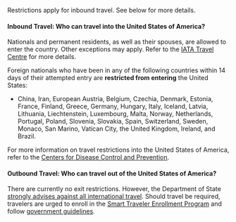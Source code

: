 Restrictions apply for inbound travel. See below for more details.

#### Inbound Travel: Who can travel into the United States of America?

Nationals and permanent residents, as well as their spouses, are allowed to enter the country. Other exceptions may apply. Refer to the [IATA Travel Centre](https://www.iatatravelcentre.com/international-travel-document-news/1580226297.htm) for more details.

Foreign nationals who have been in any of the following countries within 14 days of their attempted entry are **restricted from entering** the United States:

- China, Iran, European Austria, Belgium, Czechia, Denmark, Estonia, France, Finland, Greece, Germany, Hungary, Italy, Iceland, Latvia, Lithuania, Liechtenstein, Luxembourg, Malta, Norway, Netherlands, Portugal, Poland, Slovenia, Slovakia, Spain, Switzerland, Sweden, Monaco, San Marino, Vatican City, the United Kingdom, Ireland, and Brazil.

For more information on travel restrictions into the United States of America, refer to the [Centers for Disease Control and Prevention](https://www.cdc.gov/coronavirus/2019-ncov/travelers/from-other-countries.html).

#### Outbound Travel: Who can travel out of the United States of America?

There are currently no exit restrictions. However, the Department of State [strongly advises against all international travel](https://travel.state.gov/content/travel/en/traveladvisories/ea/travel-advisory-alert-global-level-4-health-advisory-issue.html). Should travel be required, travelers are urged to enroll in the [Smart Traveler Enrollment Program](https://step.state.gov/step/) and follow [government guidelines](https://www.cdc.gov/coronavirus/2019-ncov/index.html).
